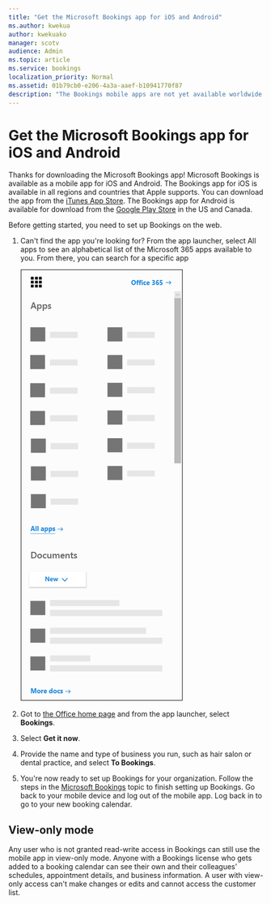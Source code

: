 ```yaml
---
title: "Get the Microsoft Bookings app for iOS and Android"
ms.author: kwekua
author: kwekuako
manager: scotv
audience: Admin
ms.topic: article
ms.service: bookings
localization_priority: Normal
ms.assetid: 01b79cb0-e206-4a3a-aaef-b10941770f87
description: "The Bookings mobile apps are not yet available worldwide. This article lists those locales where the apps are available now."
---
```


# Get the Microsoft Bookings app for iOS and Android

Thanks for downloading the Microsoft Bookings app! Microsoft Bookings is available as a mobile app for iOS and Android. The Bookings app for iOS is available in all regions and countries that Apple supports. You can download the app from the [iTunes App Store](https://apps.apple.com/app/microsoft-bookings/id1065657468). The Bookings app for Android is available for download from the [Google Play Store](https://play.google.com/store/apps/details?id=com.microsoft.exchange.bookings) in the US and Canada.

Before getting started, you need to set up Bookings on the web.

1. Can't find the app you're looking for? From the app launcher, select All apps to see an alphabetical list of the Microsoft 365 apps available to you. From there, you can search for a specific app

   ![Image of app launcher](../media/bookings-all-apps-launcher.png)

2. Got to [the Office home page](https://office.com) and from the app launcher, select **Bookings**.

3. Select **Get it now**.

4. Provide the name and type of business you run, such as hair salon or dental practice, and select **To Bookings**.

5. You're now ready to set up Bookings for your organization. Follow the steps in the [Microsoft Bookings](bookings-overview.md) topic to finish setting up Bookings. Go back to your mobile device and log out of the mobile app. Log back in to go to your new booking calendar.

## View-only mode

Any user who is not granted read-write access in Bookings can still use the mobile app in view-only mode. Anyone with a Bookings license who gets added to a booking calendar can see their own and their colleagues’ schedules, appointment details, and business information. A user with view-only access can't make changes or edits and cannot access the customer list.
